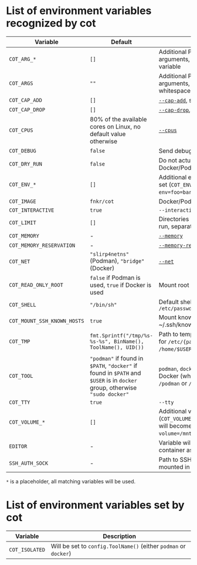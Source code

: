 # List of environment variables recognized by cot

| Variable                 | Default | Description |
| ------------------------ | ------- | --- |
| `COT_ARG_*`              | `[]`    | Additional Podman/Docker arguments, one argument per variable |
| `COT_ARGS`               | `""`    | Additional Podman/Docker arguments, separated by whitespace (` `) |
| `COT_CAP_ADD`            | `[]`    | [`--cap-add`](https://docs.docker.com/engine/reference/run/#runtime-privilege-and-linux-capabilities), separated by comma (`,`) |
| `COT_CAP_DROP`           | `[]`    | [`--cap-drop`](https://docs.docker.com/engine/reference/run/#runtime-privilege-and-linux-capabilities), separated by comma (`,`) |
| `COT_CPUS`               |  80% of the available cores on Linux, no default value otherwise | [`--cpus`](https://docs.docker.com/engine/reference/run/#runtime-constraints-on-resources) |
| `COT_DEBUG`              | `false` | Send debug output to `/dev/stderr` |
| `COT_DRY_RUN`            | `false` | Do not actually execute Docker/Podman command |
| `COT_ENV_*`              | `[]`    | Additional environment variables to set (`COT_ENV_foo=bar` will become `--env=foo=bar`) |
| `COT_IMAGE`              | `fnkr/cot` | Docker/Podman image to use |
| `COT_INTERACTIVE`        | `true`  | `--interactive` |
| `COT_LIMIT`              | `[]`    | Directories in which cot is allowed to run, separated by colon (`:`) |
| `COT_MEMORY`             | -       | [`--memory`](https://docs.docker.com/engine/reference/run/#runtime-constraints-on-resources) |
| `COT_MEMORY_RESERVATION` | -       | [`--memory-reservation`](https://docs.docker.com/engine/reference/run/#runtime-constraints-on-resources) |
| `COT_NET`                | `"slirp4netns"` (Podman), `"bridge"` (Docker) | [`--net`](https://docs.docker.com/engine/reference/run/#network-settings) |
| `COT_READ_ONLY_ROOT`     | `false` if Podman is used, `true` if Docker is used | Mount root directory (`/`) read-only |
| `COT_SHELL`              | `"/bin/sh"` | Default shell for user in container in `/etc/passwd` |
| `COT_MOUNT_SSH_KNOWN_HOSTS` | `true` | Mount known hosts ~/.ssh/known_hosts file from host |
| `COT_TMP`                | `fmt.Sprintf("/tmp/%s-%s-%s", BinName(), ToolName(), UID())` | Path to temporary directory, used for `/etc/{passwd,group}`, `/tmp` and `/home/$USER` mounts |
| `COT_TOOL`               | `"podman"` if found in `$PATH`, `"docker"` if found in `$PATH` and `$USER` is in `docker` group, otherwise `"sudo docker"` | `podman`, `docker`, or path to Podman or Docker (which must end with `/podman` or `/docker`) |
| `COT_TTY`                | `true`  | `--tty` |
| `COT_VOLUME_*`           | `[]`    | Additional volumes to mount (`COT_VOLUME_foo=/mnt/cot:/mnt:ro,z` will become `--volume=/mnt/cot:/mnt:ro,z`) |
| `EDITOR`                 | -       | Variable will be forwarded to container as-is |
| `SSH_AUTH_SOCK`          | -       | Path to SSH agent socket (will be mounted in container if set) |

`*` is a placeholder, all matching variables will be used. 

# List of environment variables set by cot
| Variable                 | Description |
| ------------------------ | ----------- |
| `COT_ISOLATED`           | Will be set to `config.ToolName()` (either `podman` or `docker`) |
